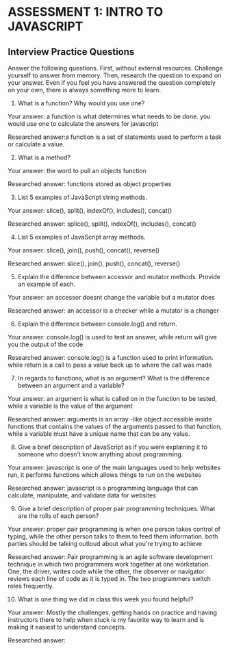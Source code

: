 # ASSESSMENT 1: INTRO TO JAVASCRIPT
## Interview Practice Questions

Answer the following questions. First, without external resources. Challenge yourself to answer from memory. Then, research the question to expand on your answer. Even if you feel you have answered the question completely on your own, there is always something more to learn.   

1. What is a function? Why would you use one?

  Your answer: a function is what determines what needs to be done. you would use one to calculate the answers for javascript

  Researched answer:a function is a set of statements used to perform a task or calculate a value. 


2. What is a method?

  Your answer: the word to pull an objects function

  Researched answer: functions stored as object properties


3. List 5 examples of JavaScript string methods.

  Your answer: slice(), split(), indexOf(), includes(), concat()

  Researched answer: splice(), split(), indexOf(), includes(), concat()


4. List 5 examples of JavaScript array methods.

  Your answer: slice(), join(), push(), concat(), reverse()

  Researched answer: slice(), join(), push(), concat(), reverse()


5. Explain the difference between accessor and mutator methods. Provide an example of each.

  Your answer: an accessor doesnt change the variable but a mutator does

  Researched answer: an accessor is a checker while a mutator is a changer


6. Explain the difference between console.log() and return.

  Your answer: console.log() is used to test an answer, while return will give you the output of the code

  Researched answer: console.log() is a function used to print information. while return is a call to pass a value back up to where the call was made


7. In regards to functions, what is an argument? What is the difference between an argument and a variable?

  Your answer: an argument is what is called on in the function to be tested, while a variable is the value of the argument 

  Researched answer: arguments is an array -like object accessible inside functions that contains the values of the arguments passed to that function, while a variable must have a unique name that can be any value.


8. Give a brief description of JavaScript as if you were explaining it to someone who doesn't know anything about programming.

  Your answer: javascript is one of the main languages used to help websites run, it performs functions which allows things to run on the websites

  Researched answer: javascript is a programming language that can calculate, manipulate, and validate data for websites


9. Give a brief description of proper pair programming techniques. What are the rolls of each person?

  Your answer: proper pair programming is when one person takes control of typing, while the other person talks to them to feed them information. both parties should be talking outloud about what you're trying to achieve

  Researched answer: Pair programming is an agile software development technique in which two programmers work together at one workstation. One, the driver, writes code while the other, the observer or navigator reviews each line of code as it is typed in. The two programmers switch roles frequently.


10. What is one thing we did in class this week you found helpful?  

  Your answer: Mostly the challenges, getting hands on practice and having instructors there to help when stuck is my favorite way to learn and is making it easiest to understand concepts. 

  Researched answer:
